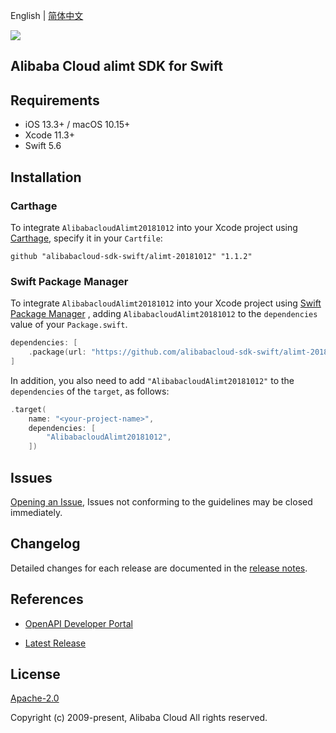 English | [简体中文](README-CN.md)

![](https://aliyunsdk-pages.alicdn.com/icons/AlibabaCloud.svg)

## Alibaba Cloud alimt SDK for Swift

## Requirements

- iOS 13.3+ / macOS 10.15+
- Xcode 11.3+
- Swift 5.6

## Installation

### Carthage

To integrate `AlibabacloudAlimt20181012` into your Xcode project using [Carthage](https://github.com/Carthage/Carthage), specify it in your `Cartfile`:

```ogdl
github "alibabacloud-sdk-swift/alimt-20181012" "1.1.2"
```

### Swift Package Manager

To integrate `AlibabacloudAlimt20181012` into your Xcode project using [Swift Package Manager](https://swift.org/package-manager/) , adding `AlibabacloudAlimt20181012` to the `dependencies` value of your `Package.swift`.

```swift
dependencies: [
    .package(url: "https://github.com/alibabacloud-sdk-swift/alimt-20181012.git", from: "1.1.2")
]
```

In addition, you also need to add `"AlibabacloudAlimt20181012"` to the `dependencies` of the `target`, as follows:

```swift
.target(
    name: "<your-project-name>",
    dependencies: [
        "AlibabacloudAlimt20181012",
    ])
```

## Issues

[Opening an Issue](https://github.com/alibabacloud-sdk-swift/alimt-20181012/issues/new), Issues not conforming to the guidelines may be closed immediately.

## Changelog

Detailed changes for each release are documented in the [release notes](./ChangeLog.txt).

## References

* [OpenAPI Developer Portal](https://next.api.alibabacloud.com/home)
- [Latest Release](https://github.com/alibabacloud-sdk-swift/alimt-20181012)

## License

[Apache-2.0](http://www.apache.org/licenses/LICENSE-2.0)

Copyright (c) 2009-present, Alibaba Cloud All rights reserved.
